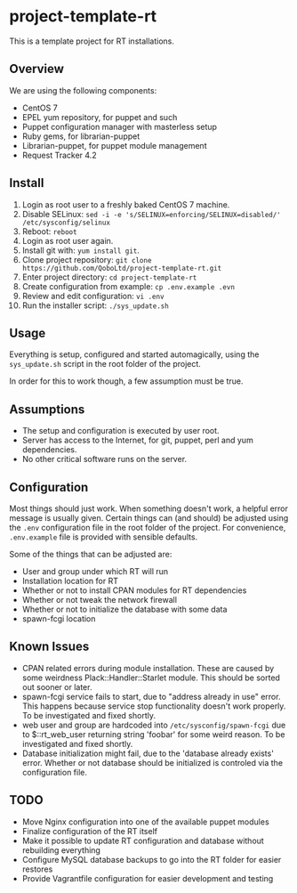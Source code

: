 project-template-rt
===================

This is a template project for RT installations.

Overview
--------

We are using the following components:

* CentOS 7
* EPEL yum repository, for puppet and such
* Puppet configuration manager with masterless setup
* Ruby gems, for librarian-puppet
* Librarian-puppet, for puppet module management
* Request Tracker 4.2

Install
-------

1. Login as root user to a freshly baked CentOS 7 machine.
2. Disable SELinux: ```sed -i -e 's/SELINUX=enforcing/SELINUX=disabled/' /etc/sysconfig/selinux```
3. Reboot: ```reboot```
4. Login as root user again.
5. Install git with: ```yum install git```.
6. Clone project repository: ```git clone https://github.com/QoboLtd/project-template-rt.git```
7. Enter project directory: ```cd project-template-rt```
8. Create configuration from example: ```cp .env.example .evn```
9. Review and edit configuration: ```vi .env```
10. Run the installer script: ```./sys_update.sh```

Usage
-----

Everything is setup, configured and started automagically, using
the ```sys_update.sh``` script in the root folder of the project.

In order for this to work though, a few assumption must be true.

Assumptions
-----------

* The setup and configuration is executed by user root.
* Server has access to the Internet, for git, puppet, perl and yum dependencies.
* No other critical software runs on the server.

Configuration
-------------

Most things should just work.  When something doesn't work, a helpful
error message is usually given.  Certain things can (and should) be 
adjusted using the ```.env``` configuration file in the root folder
of the project.  For convenience, ```.env.example``` file is provided
with sensible defaults.

Some of the things that can be adjusted are:

* User and group under which RT will run
* Installation location for RT 
* Whether or not to install CPAN modules for RT dependencies
* Whether or not tweak the network firewall
* Whether or not to initialize the database with some data
* spawn-fcgi location

Known Issues
------------

* CPAN related errors during module installation.  These are caused by some weirdness Plack::Handler::Starlet module.  This should be sorted out sooner or later.
* spawn-fcgi service fails to start, due to "address already in use" error. This happens because service stop functionality doesn't work properly.  To be investigated and fixed shortly.
* web user and group are hardcoded into ```/etc/sysconfig/spawn-fcgi``` due to $::rt_web_user returning string 'foobar' for some weird reason.  To be investigated and fixed shortly.
* Database initialization might fail, due to the 'database already exists' error.  Whether or not database should be initialized is controled via the configuration file.

TODO
----

* Move Nginx configuration into one of the available puppet modules
* Finalize configuration of the RT itself
* Make it possible to update RT configuration and database without rebuilding everything
* Configure MySQL database backups to go into the RT folder for easier restores
* Provide Vagrantfile configuration for easier development and testing

